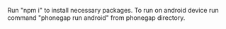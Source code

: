Run "npm i" to install necessary packages.
To run on android device run command "phonegap run android" from phonegap directory.
